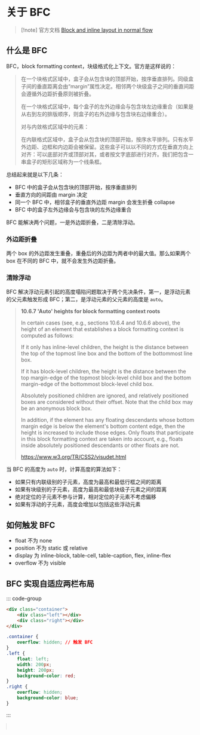 # 关于 BFC

> [!note] 官方文档
> [Block and inline layout in normal flow](https://developer.mozilla.org/zh-CN/docs/Web/CSS/CSS_flow_layout/Block_and_inline_layout_in_normal_flow)

## 什么是 BFC

BFC，block formatting context，块级格式化上下文。官方是这样说的：

> 在一个块格式区域中，盒子会从包含块的顶部开始，按序垂直排列。同级盒子间的垂直距离会由“margin”属性决定。相邻两个块级盒子之间的垂直间距会遵循外边距折叠原则被折叠。
>
> 在一个块格式区域中，每个盒子的左外边缘会与包含块左边缘重合（如果是从右到左的排版顺序，则盒子的右外边缘与包含块右边缘重合）。
>
> 对与内敛格式区域中的元素：
>
> 在内联格式区域中，盒子会从包含块的顶部开始，按序水平排列。只有水平外边距、边框和内边距会被保留。这些盒子可以以不同的方式在垂直方向上对齐：可以底部对齐或顶部对其，或者按文字底部进行对齐。我们把包含一串盒子的矩形区域称为一个线条框。

总结起来就是以下几条：

-   BFC 中的盒子会从包含块的顶部开始，按序垂直排列
-   垂直方向的间距由 margin 决定
-   同一个 BFC 中，相邻盒子的垂直外边距 margin 会发生折叠 collapse
-   BFC 中的盒子左外边缘会与包含块的左外边缘重合

BFC 能解决两个问题，一是外边距折叠，二是清除浮动。

### 外边距折叠

两个 box 的外边距发生重叠，重叠后的外边距为两者中的最大值。那么如果两个 box 在不同的 BFC 中，就不会发生外边距折叠。

### 清除浮动

BFC 解决浮动元素引起的高度塌陷问题取决于两个先决条件，第一，是浮动元素的父元素触发形成 BFC；第二，是浮动元素的父元素的高度是 `auto`。

> **10.6.7 'Auto' heights for block formatting context roots**
>
> In certain cases (see, e.g., sections 10.6.4 and 10.6.6 above), the height of an element that establishes a block formatting context is computed as follows:
>
> If it only has inline-level children, the height is the distance between the top of the topmost line box and the bottom of the bottommost line box.
>
> If it has block-level children, the height is the distance between the top margin-edge of the topmost block-level child box and the bottom margin-edge of the bottommost block-level child box.
>
> Absolutely positioned children are ignored, and relatively positioned boxes are considered without their offset. Note that the child box may be an anonymous block box.
>
> In addition, if the element has any floating descendants whose bottom margin edge is below the element's bottom content edge, then the height is increased to include those edges. Only floats that participate in this block formatting context are taken into account, e.g., floats inside absolutely positioned descendants or other floats are not.
>
> https://www.w3.org/TR/CSS2/visudet.html

当 BFC 的高度为 `auto` 时，计算高度的算法如下：

-   如果只有内联级别的子元素，高度为最高和最低行框之间的距离
-   如果有块级别的子元素，高度为最高和最低块级子元素之间的距离
-   绝对定位的子元素不参与计算，相对定位的子元素不考虑偏移
-   如果有浮动的子元素，高度会增加以包括这些浮动元素

## 如何触发 BFC

-   float 不为 none
-   position 不为 static 或 relative
-   display 为 inline-block, table-cell, table-caption, flex, inline-flex
-   overflow 不为 visible

## BFC 实现自适应两栏布局

::: code-group

```html
<div class="container">
    <div class="left"></div>
    <div class="right"></div>
</div>
```

```css
.container {
    overflow: hidden; // 触发 BFC
}
.left {
    float: left;
    width: 200px;
    height: 200px;
    background-color: red;
}
.right {
    overflow: hidden;
    background-color: blue;
}
```

:::

<auto-dark />

<q-card class="no-bg mb-shadow" style="height: 200px; overflow: hidden">
    <q-card flat class="full-height no-bg" style="width: 200px; border-right: 1px solid #ddd" />
    <q-card flat class="full-height no-bg" style="overflow: hidden" />
</q-card>
